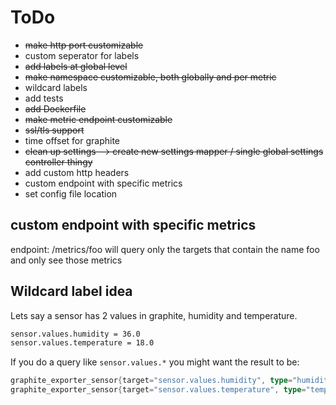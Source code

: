 # ToDo

- ~~make http port customizable~~
- custom seperator for labels
- ~~add labels at global level~~
- ~~make namespace customizable, both globally and per metric~~
- wildcard labels
- add tests
- ~~add Dockerfile~~
- ~~make metric endpoint customizable~~
- ~~ssl/tls support~~
- time offset for graphite
- ~~clean up settings --> create new settings mapper / single global settings controller thingy~~
- add custom http headers
- custom endpoint with specific metrics
- set config file location

## custom endpoint with specific metrics

endpoint: /metrics/foo
will query only the targets that contain the name foo and only see those metrics


## Wildcard label idea

Lets say a sensor has 2 values in graphite, humidity and temperature.

```txt
sensor.values.humidity = 36.0
sensor.values.temperature = 18.0
```

If you do a query like `sensor.values.*` you might want the result to be:

```Go
graphite_exporter_sensor{target="sensor.values.humidity", type="humidity"} 36.0
graphite_exporter_sensor{target="sensor.values.temperature", type="temperature"} 18.0
```